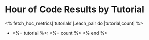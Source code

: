 # Hour of Code Results by Tutorial

<% fetch_hoc_metrics['tutorials'].each_pair do |tutorial,count| %>
- <%= tutorial %>: <%= count %>
<% end %>
